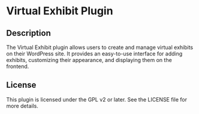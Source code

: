# Virtual Exhibit Plugin

## Description

The Virtual Exhibit plugin allows users to create and manage virtual exhibits on their WordPress site. It provides an easy-to-use interface for adding exhibits, customizing their appearance, and displaying them on the frontend.

## License

This plugin is licensed under the GPL v2 or later. See the LICENSE file for more details.
